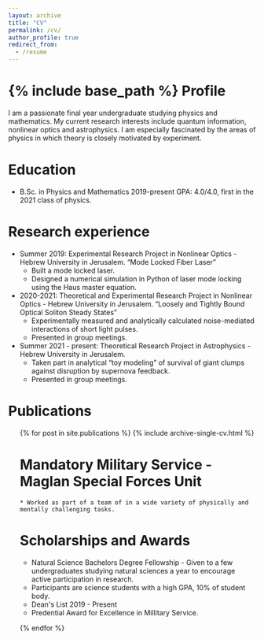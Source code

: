 ```yaml
---
layout: archive
title: "CV"
permalink: /cv/
author_profile: true
redirect_from:
  - /resume
---
```


{% include base_path %}
Profile
======
I am a passionate final year undergraduate studying physics and mathematics. My current research interests include quantum information, nonlinear optics and astrophysics. I am especially fascinated by the areas of physics in which theory is closely motivated by experiment. 

Education
======
* B.Sc. in Physics and Mathematics 2019-present
  GPA: 4.0/4.0, first in the 2021 class of physics.

Research experience
======
* Summer 2019: Experimental Research Project in Nonlinear Optics - Hebrew University in Jerusalem.
  “Mode Locked Fiber Laser”
  * Built a mode locked laser.
  * Designed a numerical simulation in Python of laser mode locking using the Haus master equation.
* 2020-2021: Theoretical and Experimental Research Project in Nonlinear Optics - Hebrew University in Jerusalem.
    “Loosely and Tightly Bound Optical Soliton Steady States”
    * Experimentally measured and analytically calculated noise-mediated interactions of short light pulses.
    * Presented in group meetings.
* Summer 2021 - present: Theoretical Research Project in Astrophysics - Hebrew University in Jerusalem.
    * Taken part in analytical “toy modeling” of survival of giant clumps against disruption by supernova feedback.
    * Presented in group meetings.

Publications
======
  <ul>{% for post in site.publications %}
    {% include archive-single-cv.html %}

Mandatory Military Service - Maglan Special Forces Unit
======
    * Worked as part of a team of in a wide variety of physically and mentally challenging tasks.
  
Scholarships and Awards
======
* Natural Science Bachelors Degree Fellowship - Given to a few undergraduates studying natural sciences a year to encourage active participation in research.
* Participants are science students with a high GPA, 10% of student body. 
* Dean's List 2019 - Present
* Predential Award for Excellence in Millitary Service.
    

 {% endfor %}</ul>

